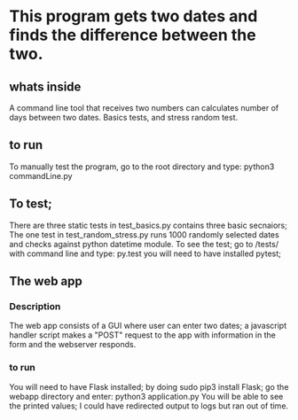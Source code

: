 # This program gets two dates and finds the difference between the two.
## whats inside
A command line tool that receives two numbers can calculates number of days between two dates.
Basics tests, and stress random test.
## to run
To manually test the program, go to the root directory and type:
python3 commandLine.py
## To test;
There are three static tests in test_basics.py contains three basic secnaiors;
The one test in test_random_stress.py runs 1000 randomly selected dates and checks against python datetime module.
To see the test; go to /tests/ with command line and type:
py.test
you will need to have installed pytest;
## The web app
### Description
The web app consists of a GUI where user can enter two dates; a javascript handler script makes a "POST" request to the app with information in the form and the webserver responds.
### to run
You will need to have Flask installed; by doing sudo pip3 install Flask; go the webapp directory and enter:
python3 application.py
You will be able to see the printed values; I could have redirected output to logs but ran out of time.
